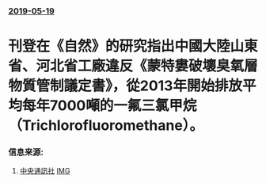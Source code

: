 ### [2019-05-19](/news/2019/05/19/index.md)

##### 
# 刊登在《自然》的研究指出中國大陸山東省、河北省工廠違反《蒙特婁破壞臭氧層物質管制議定書》，從2013年開始排放平均每年7000噸的一氟三氯甲烷（Trichlorofluoromethane）。 




### 信息来源:

1. [中央通訊社](https://www.cna.com.tw/news/ait/201905230041.aspx) [IMG](https://img5.cna.com.tw/www/webphotos/WebOg/600/20190523/960x504_751343435827.jpg)
